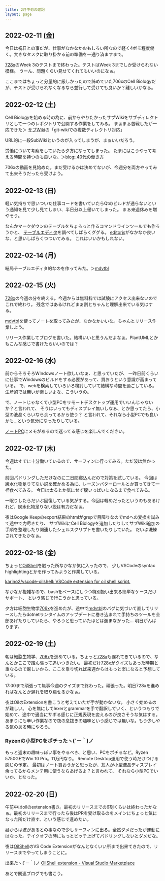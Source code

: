 ```yaml
---
title: 2月中旬の雑記
layout: page
---
```


## 2022-02-11 (金)

今日は祝日との事だが、仕事がなかなかおもしろい所なので軽く4ポモ程度働く。大きなタスクに取り掛かる前の準備を一通り済ますまで。

[728x](https://karino2.github.io/RandomThoughts/728x)のWeek 3のテストまで終わった。テストはWeek 3までしか受けられない模様。
うーん、問題くらい見せてくれてもいいのになぁ。

ここまではちょっと分量的に厳しかったので諦めていた706xのCell Biologyだが、テストが受けられなくなるなら並行して受けても良いか？難しいかなぁ。

## 2022-02-12 (土)

Cell Biologyを始める時の為に、前からやりたかったサブWikiをサブディレクトリとして一つのレポジトリで公開する作業をしてみる。
まぁまぁ苦戦したが一応できた＞ [サブWiki](https://karino2.github.io/RandomThoughts/サブWiki)の「git-wikiでの複数ディレクトリ対応」

URL的に一段SubWikiというのが入ってしまうが、まぁいいだろう。

労働について考察をしていたら夕方になってしまった。
たまにはこうやって考える時間を持つのも良いな。＞[blog: 40代の働き方](https://karino2.github.io/2022/02/12/workstyle_forty.html)

706xの動画を見始めた。まだ受けるかは決めてないが、今週分を両方やってみて出来そうだったら受けよう。

## 2022-02-13 (日)

軽い気持ちで思いついた仕事コードを書いていたらQtのビルドが通らないという通知を見て少し見てしまい、半日分以上働いてしまった。
まぁ来週休みを増やそう。

なんかマークダウンのテーブルをちょろっと作るコマンドラインツールでも作ろうかと、
[テーブルエディタ](https://karino2.github.io/RandomThoughts/テーブルエディタ)を調べてしばらくググる。
[editorjs](https://karino2.github.io/RandomThoughts/editorjs)がなかなか良いな、と思いしばらくつついてみる。
これはいいかもしれない。

## 2022-02-14 (月)

結局テーブルエディタ的なのを作ってみた。＞[mdvtbl](https://karino2.github.io/RandomThoughts/mdvtbl)

## 2022-02-15 (火)

[728x](https://karino2.github.io/RandomThoughts/728x)の今週の分を終える。今週からは無料枠では試験にアクセス出来ないのでこれで終わり。
残念ではあるけれどまぁ割とちゃんと理解出来ている気はする。

[mdvtbl](https://karino2.github.io/RandomThoughts/mdvtbl)を使ってノートを取ってみたが、なかなかいいな。ちゃんとリリース作業しよう。

リリース作業してブログを書いた。結構いいと思うんだよなぁ。PlantUMLとかもこんな感じで書けたらいいのでは？

## 2022-02-16 (水)

前からそろそろWIndowsノート欲しいなぁ、と思っていたが、
一昨日前くらいに仕事でWindowsのビルドをする必要があって、買おうという意識が高まっている。
で、webを検索していろいろ検討していて結構な時間を過ごしている。
生産的では無いが楽しいよな、こういうの。

で、ノートじゃなくて小型PCをリモートデスクトップ運用でいいんじゃないか？と言われて、
そうはいってもディスプレイ無いしなぁ、とか思ってたら、小型の液晶くらいなら余ってるから使う？
と言われて、それなら小型PCでも良いかも…という気分になったりしている。

[ノートPC](https://karino2.github.io/RandomThoughts/ノートPC)にメモがあるので迷ってる感じを楽しんでください。

## 2022-02-17 (木)

今週はすでに十分働いているので、サーフィンに行ってみる。ただ波は無かった。

前回パドリングしただけなのに二日間寝込んだので対策を試している。
今回は炭水化物足りてない説を確かめる為に、レーズンバターロールとか買ってきて一杯食べてみる。
今日は太るとか気にせず腹いっぱいになるまで食べてみる。

一眠りしたらだいぶ回復している気がする。今回は軽めだったというのもあるけれど、炭水化物足りない説は有力だなぁ。

夜はGoogle Keepのexport結果のhtmlがgrepで目障りなのでmdへの変換を試みて途中で力尽きたり、
サブWikiにCell Biologyを追加したりしてサブWiki追加の手順を整理したり関連したシェルスクリプトを書いたりしていた。
だいぶ洗練されてきたかなぁ。

## 2022-02-18 (金)

ちょっと[OilShell](https://karino2.github.io/RandomThoughts/OilShell)を触った所なかなか気に入ったので、
少しVSCodeのsyntax highlightingとかを作ってみようと作業している。

[karino2/vscode-oilshell: VSCode extension for oil shell script.](https://github.com/karino2/vscode-oilshell)

なかなか複雑なので、bashをベースにしつつ特別扱い出来る簡単なケースだけサポート、
という感じで行こうかと思っている。

夕方は細胞生物学[706x](https://karino2.github.io/RandomThoughts/706x)を進めたが、途中で[mdvtbl](https://karino2.github.io/RandomThoughts/mdvtbl)のバグに気づいて直してリリースしたらdotnetランタイムのアップデートに巻き込まれて手持ちのツールを全部あげたりしていたら、やろうと思っていたほどは進まなかった…
明日がんばります。

## 2022-02-19 (土)

朝は細胞生物学、[706x](https://karino2.github.io/RandomThoughts/706x)を進めている。ちょっと[728x](https://karino2.github.io/RandomThoughts/728x)も遅れてきているので、なんとかここで踏ん張って追いつきたい。
最初だけ[728x](https://karino2.github.io/RandomThoughts/728x)がクイズもあった時期と重なるので厳しいから、ここを乗り切れば来週からはもっと楽になると予想している。

17:00まで頑張って無事今週のクイズまで終わった。頑張った。明日728xを進めればなんとか遅れを取り戻せるかなぁ。

夜はOilのExtensionを書こうと考えていたが手が動かないな。
小さく始めるのが難しい。
心を無にしてlexerとgrammarを手で翻訳していく、というつもりで始めて、途中で適当にサボる感じに正規表現を変えるのが良さそうな気はする。
あまりにも辛い作業なので夜の息抜きの趣味という感じでは無いな。もう少しやる気のある時にやろう。

### Ryzenの小型PCをポチったヽ(´ー｀)ノ

もっと週末の趣味っぽい事をやるべき、と思い、PCをポチるなど。Ryzen 5750GEでWin 10 Pro。11万円なり。
Remote Desktop運用で使う時だけつける感じの予定。
最初はノート買おうかと思ったが、友人が小型液晶ディスプレイ余ってるからメンテ用に使うならあげるよ？と言われて、
それなら小型PCでいいか、となった。

## 2022-02-20 (日)

午前中はoilのextension書き。最初のリリースまでの6割くらいは終わったかなぁ。最初のリリースまで行ったら後はPRを受け取るのをメインにちょっと気になった所だけ直す、という感じで進めたい。

昼からは波があるとの事なので少しサーフィンに出る。全然ダメだったが運動にはなった。テイクオフの時にもっとピッチ上げてパドリングしないとダメだな。

夜は[OilShell](https://karino2.github.io/RandomThoughts/OilShell)のVS Code Extensionがなんとなくいい所まで出来てきたので、リリースまでやってしまうことに。

出来たヽ(´ー｀)ノ
[OilShell extension - Visual Studio Marketplace](https://marketplace.visualstudio.com/items?itemName=karino2.oilshell-extension)

あとで関連ブログでも書こう。